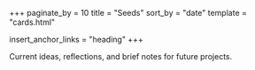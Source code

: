 +++
paginate_by = 10
title = "Seeds"
sort_by = "date"
template = "cards.html"

insert_anchor_links = "heading"
+++

Current ideas, reflections, and brief notes for future projects.

